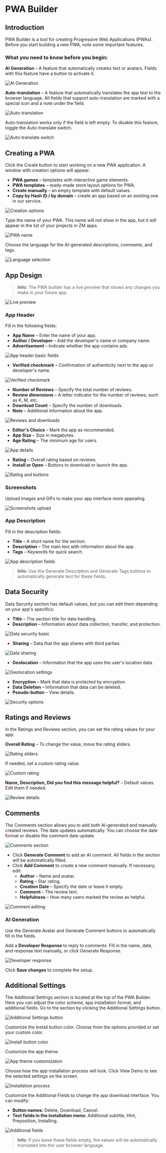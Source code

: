 # PWA Builder

## Introduction

PWA Builder is a tool for creating Progressive Web Applications (PWAs). Before you start building a new PWA, note some important features.

### What you need to know before you begin:

**AI Generation** – A feature that automatically creates text or avatars. Fields with this feature have a button to activate it.

![AI Generation](/img/4.1/image1.png)

**Auto-translation** – A feature that automatically translates the app text to the browser language. All fields that support auto-translation are marked with a special icon and a note under the field.

![Auto-translation](/img/4.1/image2.png)

Auto-translation works only if the field is left empty. To disable this feature, toggle the Auto-translate switch.

![Auto-translate switch](/img/4.1/image3.png)

## Creating a PWA

Click the Create button to start working on a new PWA application. A window with creation options will appear:

- **PWA games** – templates with interactive game elements.
- **PWA templates** – ready-made store layout options for PWA.
- **Create manually** – an empty template with default values.
- **Copy by Hash ID / by domain** – create an app based on an existing one in our service.

![Creation options](/img/4.1/image29.png)

Type the name of your PWA. This name will not show in the app, but it will appear in the list of your projects in ZM apps.

![PWA name](/img/4.1/image4.png)

Choose the language for the AI-generated descriptions, comments, and tags.

![Language selection](/img/4.1/image5.png)

## App Design

> **Info:** The PWA builder has a live preview that shows any changes you make in your future app.

![Live preview](/img/4.1/image6.png)

### App Header

Fill in the following fields:

- **App Name** – Enter the name of your app.
- **Author / Developer** – Add the developer's name or company name.
- **Advertisement** – Indicate whether the app contains ads.

![App header basic fields](/img/4.1/image7.png)

- **Verified checkmark** – Confirmation of authenticity next to the app or developer's name.

![Verified checkmark](/img/4.1/image8.png)

- **Number of Reviews** – Specify the total number of reviews.
- **Review dimensions** – A letter indicator for the number of reviews, such as K, M, etc.
- **Download Count** – Specify the number of downloads.
- **Note** – Additional information about the app.

![Reviews and downloads](/img/4.1/image9.png)

- **Editor's Choice** – Mark the app as recommended.
- **App Size** – Size in megabytes.
- **Age Rating** – The minimum age for users.

![App details](/img/4.1/image10.png)

- **Rating** – Overall rating based on reviews.
- **Install or Open** – Buttons to download or launch the app.

![Rating and buttons](/img/4.1/image11.png)

### Screenshots

Upload images and GIFs to make your app interface more appealing.

![Screenshots upload](/img/4.1/image12.png)

### App Description

Fill in the description fields:

- **Title** – A short name for the section.
- **Description** – The main text with information about the app.
- **Tags** – Keywords for quick search.

![App description fields](/img/4.1/image13.png)

> **Info:** Use the Generate Description and Generate Tags buttons to automatically generate text for these fields.

## Data Security

Data Security section has default values, but you can edit them depending on your app's specifics:

- **Title** – The section title for data handling.
- **Description** – Information about data collection, transfer, and protection.

![Data security basic](/img/4.1/image14.png)

- **Sharing** – Data that the app shares with third parties.

![Data sharing](/img/4.1/image15.png)

- **Geolocation** – Information that the app uses the user's location data.

![Geolocation settings](/img/4.1/image16.png)

- **Encryption** – Mark that data is protected by encryption.
- **Data Deletion** – Information that data can be deleted.
- **Pseudo-button** – View details.

![Security options](/img/4.1/image17.png)

## Ratings and Reviews

In the Ratings and Reviews section, you can set the rating values for your app:

**Overall Rating** – To change the value, move the rating sliders.

![Rating sliders](/img/4.1/image18.png)

If needed, set a custom rating value.

![Custom rating](/img/4.1/image19.png)

**Name, Description, Did you find this message helpful?** – Default values. Edit them if needed.

![Review details](/img/4.1/image20.png)

## Comments

The Comments section allows you to add both AI-generated and manually created reviews. The date updates automatically. You can choose the date format or disable the comment date update.

![Comments section](/img/4.1/image21.png)

- Click **Generate Comment** to add an AI comment. All fields in the section will be automatically filled.
- Click **Add Comment** to create a new comment manually. If necessary, edit:
  - **Author** – Name and avatar.
  - **Rating** – Star rating.
  - **Creation Date** – Specify the date or leave it empty.
  - **Comment** – The review text.
  - **Helpfulness** – How many users marked the review as helpful.

![Comment editing](/img/4.1/image22.png)

### AI Generation

Use the Generate Avatar and Generate Comment buttons to automatically fill in the fields.

Add a **Developer Response** to reply to comments. Fill in the name, date, and response text manually, or click Generate Response.

![Developer response](/img/4.1/image23.png)

Click **Save changes** to complete the setup.

## Additional Settings

The Additional Settings section is located at the top of the PWA Builder. Here you can adjust the color scheme, app installation format, and additional fields. Go to the section by clicking the Additional Settings button.

![Additional Settings button](/img/4.1/image24.png)

Customize the Install button color. Choose from the options provided or set your custom color.

![Install button color](/img/4.1/image25.png)

Customize the app theme.

![App theme customization](/img/4.1/image28.png)

Choose how the app installation process will look. Click View Demo to see the selected settings on the screen.

![Installation process](/img/4.1/image26.png)

Customize the Additional Fields to change the app download interface. You can modify:

- **Button names:** Delete, Download, Cancel.
- **Text fields in the installation menu:** Additional subtitle, Hint, Preposition, Installing.

![Additional fields](/img/4.1/image27.png)

> **Info:** If you leave these fields empty, the values will be automatically translated into the user browser language.